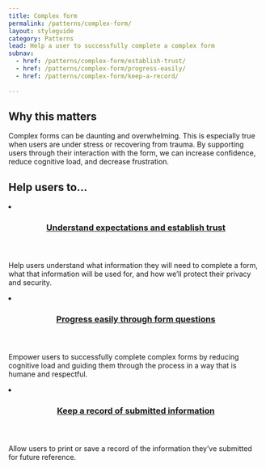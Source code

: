 ```yaml
---
title: Complex form
permalink: /patterns/complex-form/
layout: styleguide
category: Patterns
lead: Help a user to successfully complete a complex form
subnav:
  - href: /patterns/complex-form/establish-trust/
  - href: /patterns/complex-form/progress-easily/
  - href: /patterns/complex-form/keep-a-record/
  
---
```

## Why this matters
Complex forms can be daunting and overwhelming. This is especially true when users are under stress or recovering from trauma. By supporting users through their interaction with the form, we can increase confidence, reduce cognitive load, and decrease frustration.

## Help users to...
<div class="usa-card-group flex-row margin-top-2">
  <li
  class="usa-card site-component-card grid-col-4 tablet:grid-col-4 margin-bottom-2"
  role="region"
  aria-atomic="true"
  aria-label="Visit Toggle"
  data-meta="Visit Toggle">
    <div class="usa-card__container">
      <header class="usa-card__header">
        <h3 class="usa-card__heading font-lang-lg pattern-card-heading"><a href="{{ site.baseurl }}/patterns/complex-form/establish-trust/">Understand expectations and <strong>establish trust</strong></a></h3>
      </header>
      <div class="usa-card__body font-lang-sm">
        <p>Help users understand what information they will need to complete a form, what that information will be used for, and how we’ll protect their privacy and security.</p>
      </div>
    </div>
  </li>
  <li
  class="usa-card site-component-card grid-col-4 tablet:grid-col-4 margin-bottom-2"
  role="region"
  aria-atomic="true"
  aria-label="Visit Toggle"
  data-meta="Visit Toggle">
    <div class="usa-card__container">
      <header class="usa-card__header">
        <h3 class="usa-card__heading font-lang-lg pattern-card-heading"><a href="{{ site.baseurl }}/patterns/complex-form/progress-easily/"><strong>Progress easily</strong> through form questions</a></h3>
      </header>
      <div class="usa-card__body font-lang-sm">
        <p>Empower users to successfully complete complex forms by reducing cognitive load and guiding them through the process in a way that is humane and respectful.</p>
      </div>
    </div>
  </li>
  <li
  class="usa-card site-component-card grid-col-4 tablet:grid-col-4 margin-bottom-2"
  role="region"
  aria-atomic="true"
  aria-label="Visit Toggle"
  data-meta="Visit Toggle">
    <div class="usa-card__container">
      <header class="usa-card__header">
        <h3 class="usa-card__heading font-lang-lg pattern-card-heading"><a href="{{ site.baseurl }}/patterns/complex-form/keep-a-record/"><strong>Keep a record</strong> of submitted information</a></h3>
      </header>
      <div class="usa-card__body font-lang-sm">
        <p>Allow users to print or save a record of the information they’ve submitted for future reference.</p>
      </div>
    </div>
  </li>  
</div>